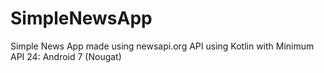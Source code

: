 # SimpleNewsApp
Simple News App made using newsapi.org API
using Kotlin with Minimum API 24: Android 7 (Nougat)
